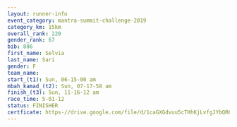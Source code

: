 ```yaml
---
layout: runner-info 
event_category: mantra-summit-challenge-2019 
category_km: 15km 
overall_rank: 220
gender_rank: 67
bib: 886
first_name: Selvia
last_name: Sari
gender: F
team_name: 
start_(t1): Sun, 06-15-00 am
mbah_kamad_(t2): Sun, 07-17-58 am
finish_(t3): Sun, 11-16-12 am
race_time: 5-01-12
status: FINISHER
certficate: https-//drive.google.com/file/d/1caGXGdvuu5cTHhKjLvfgJYbQR64uSPMy/view?usp=sharing
---
```

